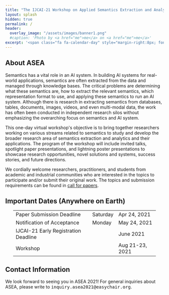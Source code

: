 ```yaml
---
title: "The IJCAI-21 Workshop on Applied Semantics Extraction and Analytics (ASEA)"
layout: splash
hidden: true
permalink: /
header:
  overlay_image: "/assets/images/banner1.png"
  #caption: 'Photo by <a href="me">me</a> on <a href="me">me</a>'
excerpt: '<span class="fa fa-calendar-day" style="margin-right:8px; font-size: 90%;"></span>August 21-23, 2021<br/><span class="fa fa-map-marker-alt" style="margin-right:8px; font-size: 90%;"></span>Virtual'
---
```


<h2>About ASEA</h2>

Semantics has a vital role in an AI system. In building AI systems for real-world applications, semantics are often extracted from the data and managed through knowledge bases. The critical problems are determining what these semantics are, how to extract the relevant semantics, which representation format to use, and applying these semantics to run an AI system. Although there is research in extracting semantics from databases, tables, documents, images, videos, and even multi-modal data, the work has often been conducted in independent research silos without emphasizing the overarching focus on semantics and AI system.  

This one-day virtual workshop's objective is to bring together researchers working on various streams related to semantics to study and develop the broader research area of semantics extraction and analytics and their applications. The program of the workshop will include invited talks, spotlight paper presentations, and lightning poster presentations to showcase research opportunities, novel solutions and systems, success stories, and future directions. 

We cordially welcome researchers, practitioners, and students from academic and industrial communities who are interested in the topics to participate and/or submit their original work. The topics and submission requirements can be found in [call for papers](/ijcai-asea2021/call_for_papers).


<h2 id="dates">Important Dates (Anywhere on Earth)</h2>
<center>
<table style="width: 90%">
    <tbody>
        <tr>
            <td>Paper Submission Deadline</td>
            <td>Saturday</td>
            <td>Apr 24, 2021</td>
        </tr>
        <tr>
            <td>Notification of Acceptance</td>
            <td>Monday</td>
            <td>May 24, 2021</td>
        </tr>   
        <tr>
            <td>IJCAI-21 Early Registration Deadline</td>
            <td></td>
            <td>June 2021</td>
        </tr>             
        <tr>
            <td>Workshop</td>
            <td></td>
            <td>Aug 21-23, 2021</td>
        </tr>   
    </tbody>
</table>
</center>

<h2 id='contact'>Contact Information</h2>
We look forward to seeing you in ASEA 2021! For general inquiries about ASEA, please write to <kbd>inquiry.asea2021@easychair.org</kbd>.